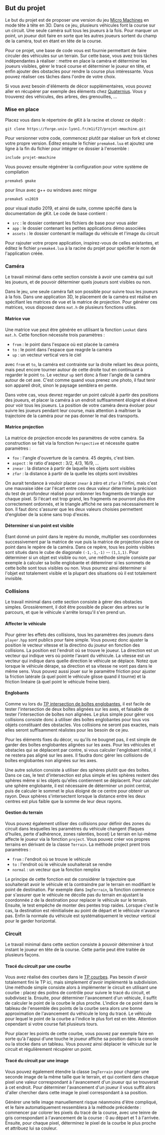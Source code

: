 ## But du projet

Le but du projet est de proposer une version du jeu [Micro Machines](https://online.oldgames.sk/play/genesis/micro-machines-2-turbo-tournament/9876) en mode tête à tête en 3D. Dans ce jeu, plusieurs véhicules font la course sur un circuit. Une seule caméra suit tous les joueurs à la fois. Pour marquer un point, un joueur doit faire en sorte que les autres joueurs sortent du champ de la caméra, tout en étant en tête de la course.

Pour ce projet, une base de code vous est fournie permettant de faire circuler
des véhicules sur un terrain. Sur cette base, vous avez trois tâches
indépendantes à réaliser : mettre en place la caméra et déterminer les joueurs
visibles, gérer le tracé course et déterminer le joueur en tête, et enfin
ajouter des obstacles pour rendre la course plus intéressante. Vous pouvez
réaliser ces tâches dans l'ordre de votre choix.

Si vous avez besoin d'éléments de décor supplémentaires, vous pouvez aller en
récupérer par exemple des éléments chez [Quaternius](https://quaternius.com/).
Vous y trouverez des véhicules, des arbres, des grenouilles, ...

### Mise en place

Placez vous dans le répertoire de gKit à la racine et clonez ce dépôt :

```
git clone https://forge.univ-lyon1.fr/m1if27/projet-mmachine.git
```

Pour versionner votre code, commencez plutôt par réaliser un fork et clonez
votre propre version. Éditez ensuite le fichier `premake4.lua` et ajoutez une
ligne à la fin du fichier pour intégrer ce dossier à l'ensemble :

```
include projet-mmachine
```

Vous pouvez ensuite régénérer la configuration pour votre système de compilation

```
premake5 gmake
```

pour linux avec g++ ou windows avec mingw

```
premake5 vs2019
```

pour visual studio 2019, et ainsi de suite, comme spécifié dans la documentation
de gKit. Le code de base contient :

* `src` : le dossier contenant les fichiers de base pour vous aider
* `app` : le dossier contenant les petites applications démo associées
* `assets` : le dossier contenant le maillage du véhicule et l'image du circuit

Pour rajouter votre propre application, inspirez-vous de celles existantes, et
éditez le fichier `premake4.lua` à la racine du projet pour spécifier le nom de
l'application créée.


### Caméra

Le travail minimal dans cette section consiste à avoir une caméra qui suit les
joueurs, et de pouvoir déterminer quels joueurs sont visibles ou non.

Dans le jeu, une seule caméra fait son possible pour suivre tous les joueurs à
la fois. Dans une application 3D, le placement de la caméra est réalisé en
spécifiant les matrices de vue et la matrice de projection. Pour générer ces
matrices, vous disposez dans `mat.h` de plusieurs fonctions utiles.

#### Matrice vue

Une matrice vue peut être générée en utilisant la fonction `Lookat` dans
`mat.h`. Cette fonction nécessite trois paramètres : 

* `from` : le point dans l'espace où est placée la caméra
* `to` : le point dans l'espace que reagrde la caméra
* `up` : un vecteur vertical vers le ciel

avec `from` et `to`, la caméra est contrainte sur la droite reliant les deux
points, mais peut encore tourner autour de cette droite tout en continuant à
regarder le point `to`. Le vecteur `up` sert donc à fixer l'angle de la caméra
autour de cet axe. C'est comme quand vous prenez une photo, il faut tenir son
appareil droit, sinon le paysage semblera en pente.

Dans votre cas, vous devrez regarder un point calculé à partir des positions des
joueurs, et placer la caméra à un endroit suffisamment éloigné et élevé pour
voir tous les joueurs. La position de votre caméra devra évoluer pour suivre les
joueurs pendant leur course, mais attention à maîtriser la trajectoire de la
caméra pour ne pas donner le mal des transports.

#### Matrice projection

La matrice de projection encode les paramètres de votre caméra. Sa construction
se fait via la fonction `Perspective` et nécessite quatre paramètres :

* `fov` : l'angle d'ouverture de la caméra. 45 degrés, c'est bien.
* `aspect` : le ratio d'aspect : 3/2, 4/3, 16/9, ...
* `znear` : la distance à partir de laquelle les objets sont visibles
* `zfar` : la distance à partir de la quelle les objets sont invisibles

On aurait tendance à vouloir placer `znear` à zéro et `zfar` à l'infini, mais
c'est une mauvaise idée car l'écart entre ces deux valeur détermine la précision
du test de profondeur réalisé pour ordonner les fragments de triangle sur chaque
pixel. Si l'écart est trop grand, les fragments ne pourront plus être
correctement ordonnés, et le triangle affiché ne sera pas nécessairement le bon.
Il faut donc s'assurer que les deux valeurs choisies permettent d'englober de la
scène sans trop d'excès.

#### Déterminer si un point est visible

Étant donné un point dans le repère du monde, multiplier ses coordonnées
successivement par la matrice de vue puis la matrice de projection place ce
point dans le repère de la caméra. Dans ce repère, tous les points visibles sont
situés dans le cube de diagonale `(-1,-1,-1)` -- `(1,1,1)`. Pour déterminer si
un objet est visible ou non, une méthode simple consiste par exemple à calculer
sa boîte englobante et détemriner si les sommets de cette boîte sont tous
visibles ou non. Vous pourrez ainsi déterminer si l'objet est totalement visible
et la plupart des situations où il est totalement invisible.

### Collisions

Le travail minimal dans cette section consiste à gérer des obstacles simples.
Grossièrement, il doit être possible de placer des arbres sur le parcours, et
que le véhicule s'arrête lorsqu'il s'en prend un.

#### Affecter le véhicule

Pour gérer les effets des collisions, tous les paramètres des joueurs dans
`player.hpp` sont publics pour faire simple. Vous pouvez donc ajuster la
position le vecteur vitesse et la directino du joueur en fonction des
collisions. La position est l'endroit où se trouve le joueur. La direction est
un vecteur qui indique vers où pointe l'avant du véhicule. La vitesse est un
vecteur qui indique dans quelle direction le véhicule se déplace. Notez que
lorsque le véhicule dérape, sa direction et sa vitesse ne vont pas dans le même
sens. Vous pouvez aussi jouer sur le paramètre friction pour ajuster la friction
latérale (à quel point le véhicule glisse quand il tourne) et la friction
linéaire (à quel point le véhicule freine bien).

#### Englobants

Comme vu lors du [TP intersection de boîtes
englobantes](https://forge.univ-lyon1.fr/box-intersection-etu), il est facile de
tester l'intersection de deux boîtes alignées sur les axes, et faisable de
tester l'intersection de boîtes non alignées. Le plus simple pour gérer vos
collisions consiste donc à utiliser des boîtes englobantes pour tous vos objets
constituant des obstacles. Vos collisions ne seront pas exactes, mais elles
seront suffisamment réalistes pour les besoin de ce jeu.

Pour les éléments fixes du décor, vu qu'ils ne bougnet pas, il est simple de
garder des boîtes englobantes alignées sur les axes. Pour les véhicules et
obstacles qui se déplacent par contre, si vous calculer l'englobant initial, il
ne restera pas aligné sur les axes. Il faudra donc gérer les collisions de
boîtes englobantes non alignées sur les axes.

Une autre solution consiste à utiliser des sphères plutôt que des boîtes. Dans
ce cas, le test d'intersection est plus simple et les sphères restent des
sphères même si les objets qu'elles contiennent se déplacent. Pour calculer une
sphère englobante, il est nécessaire de déterminer un point central, puis de
calculer le sommet le plus éloigné de ce centre pour obtenir un rayon. Deux
sphères s'intersectent lorsque la distance entre les deux centres est plus
faible que la somme de leur deux rayons.

#### Gestion du terrain

Vous pouvez également utiliser des collisions pour définir des zones du circuit
dans lesquelles les paramètres du véhicule changent (flaques d'huiles, perte
d'adhérence, zones ralenties, boost) Le terrain en lui-même affecte le joueur
via la fonction `project`. Vous pouvez créer vos propres terrains en dérivant de
la classe `Terrain`. La méthode project prent trois paramètres :

* `from` : l'endroit où se trouve le véhicule
* `to` : l'endroit où le véhicule souhaiterait se rendre
* `normal` : un vecteur que la fonction remplira

Le principe de cette fonction est de considérer la trajectoire que souhaiterait
avoir le véhicule et la contraindre par le terrain en modifiant le point de
destination. Par exemple dans `ImgTerrain`, la fonction commence par s'assurer
que le véhicule ne décolle pas du terrain en ajustant la coordonnée z de la
destination pour replacer le véhicule sur le terrain. Ensuite, le test empêche
de monter des pentes trop raides. Lorsque c'est le cas, la destination est
réinitialisée au point de départ et le véhicule n'avance pas. Enfin la normale
du véhicule est systématiquement le vecteur vertical pour le garder horizontal.

### Circuit

Le travail minimal dans cette section consiste à pouvoir déterminer à tout
instant le joueur en tête de la course. Cette partie peut être traitée de
plusieurs façons.


#### Tracé du circuit par une courbe

Vous avez réalisé des courbes dans le [TP
courbes](https://forge.univ-lyon1.fr/m1if27/courbes-etu). Pas besoin d'avoir
totalement fini le TP ici, mais simplement d'avoir implémenté la subdivision.
Une méthode simple consiste alors à implémenter le circuit en utilisant une
courbe : placez des poitns de contrôle pour suivre le tracé du circuit, et
subdivisez la. Ensuite, pour déterminer l'avancement d'un véhicule, il suffit de
calculer le point de la courbe le plus proche. L'indice de ce point dans le
tableau de l'ensemble des points de la courbe sera alors une bonne approximation
de l'avancement du véhicule le long du tracé. Le véhicule pour lequel le point
de la courbe a l'indice le plus fort est en tête. Attention cependant si votre
course fait plusieurs tours.

Pour placer les points de cette courbe, vous pouvez par exemple faire en sorte
qu'à l'appui d'une touche le joueur affiche sa position dans la console ou la
stocke dans un tableau. Vous pouvez ainsi déplacer le véhicule sur le circuit et régulièrement récupérer un point.

#### Tracé du circuit par une image

Vous pouvez également étendre la classe `ImgTerrain` pour charger une seconde
image de la même taille que le terrain, et qui contient dans chaque pixel une
valeur correspondant à l'avancement d'un joueur qui se trouverait à cet endroit.
Pour déterminer l'avancement d'un joueur il vous suffit alors d'aller chercher
dans cette image le pixel correspondant à sa position.

Générer une telle image manuellement risque néanmoins d'être compliqué, et le
faire automatiquement ressemblera à la méthode précédente : commencer par
colorer les pixels du tracé de la course, avec une teinre de gris correspondant
à l'avancement de la course : 0 au départ et 1 à l'arrivée. Ensuite, pour chaque
pixel, déterminez le pixel de la courbe le plus proche et attribuez lui sa
couleur.